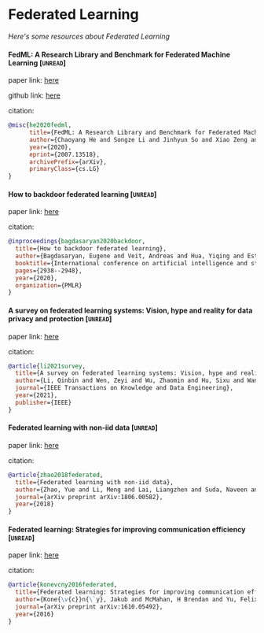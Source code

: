 # Federated Learning
*Here's some resources about Federated Learning*

#### FedML: A Research Library and Benchmark for Federated Machine Learning [`UNREAD`]

paper link: [here](https://arxiv.org/pdf/2007.13518.pdf)

github link: [here](https://github.com/FedML-AI/FedML)

citation:
```bibtex
@misc{he2020fedml,
      title={FedML: A Research Library and Benchmark for Federated Machine Learning}, 
      author={Chaoyang He and Songze Li and Jinhyun So and Xiao Zeng and Mi Zhang and Hongyi Wang and Xiaoyang Wang and Praneeth Vepakomma and Abhishek Singh and Hang Qiu and Xinghua Zhu and Jianzong Wang and Li Shen and Peilin Zhao and Yan Kang and Yang Liu and Ramesh Raskar and Qiang Yang and Murali Annavaram and Salman Avestimehr},
      year={2020},
      eprint={2007.13518},
      archivePrefix={arXiv},
      primaryClass={cs.LG}
}
```

#### How to backdoor federated learning [`UNREAD`]

paper link: [here](http://proceedings.mlr.press/v108/bagdasaryan20a/bagdasaryan20a.pdf)

citation:
```bibtex
@inproceedings{bagdasaryan2020backdoor,
  title={How to backdoor federated learning},
  author={Bagdasaryan, Eugene and Veit, Andreas and Hua, Yiqing and Estrin, Deborah and Shmatikov, Vitaly},
  booktitle={International conference on artificial intelligence and statistics},
  pages={2938--2948},
  year={2020},
  organization={PMLR}
}
```

#### A survey on federated learning systems: Vision, hype and reality for data privacy and protection [`UNREAD`]

paper link: [here](https://arxiv.org/pdf/1907.09693)

citation:
```bibtex
@article{li2021survey,
  title={A survey on federated learning systems: Vision, hype and reality for data privacy and protection},
  author={Li, Qinbin and Wen, Zeyi and Wu, Zhaomin and Hu, Sixu and Wang, Naibo and Li, Yuan and Liu, Xu and He, Bingsheng},
  journal={IEEE Transactions on Knowledge and Data Engineering},
  year={2021},
  publisher={IEEE}
}
```

#### Federated learning with non-iid data [`UNREAD`]

paper link: [here](https://arxiv.org/pdf/1806.00582)

citation:
```bibtex
@article{zhao2018federated,
  title={Federated learning with non-iid data},
  author={Zhao, Yue and Li, Meng and Lai, Liangzhen and Suda, Naveen and Civin, Damon and Chandra, Vikas},
  journal={arXiv preprint arXiv:1806.00582},
  year={2018}
}
```


#### Federated learning: Strategies for improving communication efficiency [`UNREAD`]

paper link: [here](https://arxiv.org/pdf/1610.05492)

citation:
```bibtex
@article{konevcny2016federated,
  title={Federated learning: Strategies for improving communication efficiency},
  author={Kone{\v{c}}n{\`y}, Jakub and McMahan, H Brendan and Yu, Felix X and Richt{\'a}rik, Peter and Suresh, Ananda Theertha and Bacon, Dave},
  journal={arXiv preprint arXiv:1610.05492},
  year={2016}
}
```